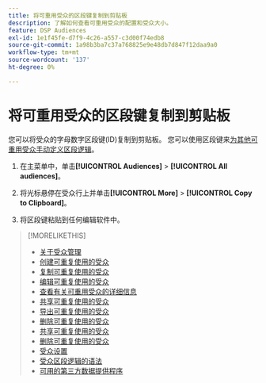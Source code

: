```yaml
---
title: 将可重用受众的区段键复制到剪贴板
description: 了解如何查看可重用受众的配置和受众大小。
feature: DSP Audiences
exl-id: 1e1f45fe-d7f9-4c26-a557-c3d00f74edb8
source-git-commit: 1a98b3ba7c37a768825e9e48db7d847f12daa9a0
workflow-type: tm+mt
source-wordcount: '137'
ht-degree: 0%

---
```


# 将可重用受众的区段键复制到剪贴板

您可以将受众的字母数字区段键(ID)复制到剪贴板。 您可以使用区段键来[为其他可重用受众手动定义区段逻辑](audience-segment-logic-syntax.md)。

1. 在主菜单中，单击&#x200B;**[!UICONTROL Audiences]** > **[!UICONTROL All audiences]**。

1. 将光标悬停在受众行上并单击&#x200B;**[!UICONTROL More]** > **[!UICONTROL Copy to Clipboard]**。

1. 将区段键粘贴到任何编辑软件中。

>[!MORELIKETHIS]
>
>* [关于受众管理](audience-about.md)
>* [创建可重复使用的受众](reusable-audience-create.md)
>* [复制可重复使用的受众](reusable-audience-duplicate.md)
>* [编辑可重复使用的受众](reusable-audience-edit.md)
>* [查看有关可重用受众的详细信息](reusable-audience-view-details.md)
>* [共享可重复使用的受众](reusable-audience-share.md)
>* [导出可重复使用的受众](reusable-audience-export.md)
>* [删除可重复使用的受众](reusable-audience-delete.md)
>* [共享可重复使用的受众](reusable-audience-share.md)
>* [删除可重复使用的受众](reusable-audience-delete.md)
>* [受众设置](audience-settings.md)
>* [受众区段逻辑的语法](audience-segment-logic-syntax.md)
>* [可用的第三方数据提供程序](third-party-data-providers.md)
